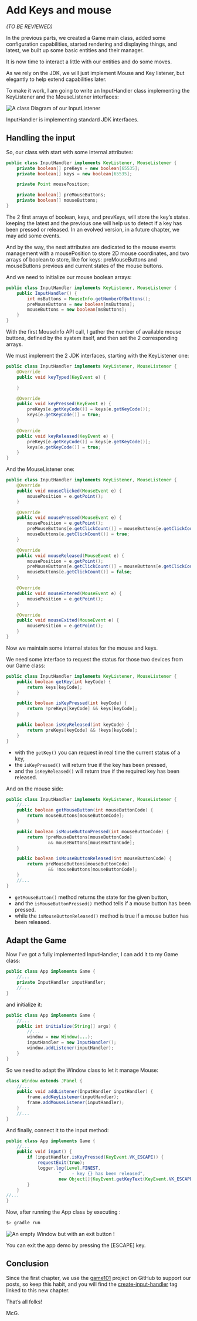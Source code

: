 # Add Keys and mouse

_(TO BE REVIEWED)_

In the previous parts, we created a Game main class, added some configuration capabilities, started rendering and
displaying things, and latest, we built up some basic entities and their manager.

It is now time to interact a little with our entities and do some moves.

As we rely on the JDK, we will just implement Mouse and Key listener, but elegantly to help extend capabilities later.

To make it work, I am going to write an InputHandler class implementing the KeyListener and the MouseListener
interfaces:

![A class Diagram of our InputListener](http://www.plantuml.com/plantuml/png/PS-zJiKm30NWFKyHTbWOErM81G5ITyIGjWV58h6Zs16g4EyEvGUbzuxvudDaZsgXMil9NLX4XYyf4Bj8Ato6HLdrvn7CAitDe8xOK5_20lyeJV50Qc3Kpk-n_UkIWgg_uzBipppbaf31fltevQ7ktVahNofUiUamYoG4VdhUyLpo7fn4oKXuc8JOhcz_yz-bDyrC-3JL_Np9XzCeRyTD-xD7yDfo-WG0 "A class Diagram of our InputListener")

InputHandler is implementing standard JDK interfaces.

## Handling the input

So, our class with start with some internal attributes:

```java
public class InputHandler implements KeyListener, MouseListener {
    private boolean[] preKeys = new boolean[65535];
    private boolean[] keys = new boolean[65535];

    private Point mousePosition;

    private boolean[] preMouseButtons;
    private boolean[] mouseButtons;
}
```

The 2 first arrays of boolean, keys, and prevKeys, will store the key’s states. keeping the latest and the previous one
will help us to detect if a key has been pressed or released. In an evolved version, in a future chapter, we may add
some events.

And by the way, the next attributes are dedicated to the mouse events management with a mousePosition to store 2D mouse
coordinates, and two arrays of boolean to store, like for keys: preMouseButtons and mouseButtons previous and current
states of the mouse buttons.

And we need to initialize our mouse boolean arrays:

```java
public class InputHandler implements KeyListener, MouseListener {
    public InputHandler() {
        int msButtons = MouseInfo.getNumberOfButtons();
        preMouseButtons = new boolean[msButtons];
        mouseButtons = new boolean[msButtons];
    }
}
```

With the first MouseInfo API call, I gather the number of available mouse buttons, defined by the system itself, and then
set the 2 corresponding arrays.

We must implement the 2 JDK interfaces, starting with the KeyListener one:

```java
public class InputHandler implements KeyListener, MouseListener {
    @Override
    public void keyTyped(KeyEvent e) {

    }

    @Override
    public void keyPressed(KeyEvent e) {
        preKeys[e.getKeyCode()] = keys[e.getKeyCode()];
        keys[e.getKeyCode()] = true;
    }

    @Override
    public void keyReleased(KeyEvent e) {
        preKeys[e.getKeyCode()] = keys[e.getKeyCode()];
        keys[e.getKeyCode()] = true;
    }
}
```

And the MouseListener one:

```java
public class InputHandler implements KeyListener, MouseListener {
    @Override
    public void mouseClicked(MouseEvent e) {
        mousePosition = e.getPoint();
    }

    @Override
    public void mousePressed(MouseEvent e) {
        mousePosition = e.getPoint();
        preMouseButtons[e.getClickCount()] = mouseButtons[e.getClickCount()];
        mouseButtons[e.getClickCount()] = true;
    }

    @Override
    public void mouseReleased(MouseEvent e) {
        mousePosition = e.getPoint();
        preMouseButtons[e.getClickCount()] = mouseButtons[e.getClickCount()];
        mouseButtons[e.getClickCount()] = false;
    }

    @Override
    public void mouseEntered(MouseEvent e) {
        mousePosition = e.getPoint();
    }

    @Override
    public void mouseExited(MouseEvent e) {
        mousePosition = e.getPoint();
    }
}
```

Now we maintain some internal states for the mouse and keys.

We need some interface to request the status for those two devices from our Game class:

```java
public class InputHandler implements KeyListener, MouseListener {
    public boolean getKey(int keyCode) {
        return keys[keyCode];
    }

    public boolean isKeyPressed(int keyCode) {
        return !preKeys[keyCode] && keys[keyCode];
    }

    public boolean isKeyReleased(int keyCode) {
        return preKeys[keyCode] && !keys[keyCode];
    }
}
```

- with the `getKey()` you can request in real time the current status of a key,
- the `isKeyPressed()` will return true if the key has been pressed,
- and the `isKeyReleased()` will return true if the required key has been released.

And on the mouse side:

```java
public class InputHandler implements KeyListener, MouseListener {
    //...
    public boolean getMouseButton(int mouseButtonCode) {
        return mouseButtons[mouseButtonCode];
    }

    public boolean isMouseButtonPressed(int mouseButtonCode) {
        return !preMouseButtons[mouseButtonCode]
                && mouseButtons[mouseButtonCode];
    }

    public boolean isMouseButtonReleased(int mouseButtonCode) {
        return preMouseButtons[mouseButtonCode]
                && !mouseButtons[mouseButtonCode];
    }
    //...
}
```

- `getMouseButton()` method returns the state for the given button,
- and the `isMouseButtonPressed()` method tells if a mouse button has been pressed.
- while the `isMouseButtonReleased()` method is true if a mouse button has been released.

## Adapt the Game

Now I’ve got a fully implemented InputHandler, I can add it to my Game class:

```java
public class App implements Game {
    //...
    private InputHandler inputHandler;
    //...
}
```

and initialize it:

```java
public class App implements Game {
    //...
    public int initialize(String[] args) {
        //...
        window = new Window(...);
        inputHandler = new InputHandler();
        window.addListener(inputHandler);
    }
}
```

So we need to adapt the Window class to let it manage Mouse:

```java
class Window extends JPanel {
    //...
    public void addListener(InputHandler inputHandler) {
        frame.addKeyListener(inputHandler);
        frame.addMouseListener(inputHandler);
    }
    //...
}
```

And finally, connect it to the input method:

```java
public class App implements Game {
    //...
    public void input() {
        if (inputHandler.isKeyPressed(KeyEvent.VK_ESCAPE)) {
            requestExit(true);
            logger.log(Level.FINEST,
                    "    - key {} has been released",
                    new Object[]{KeyEvent.getKeyText(KeyEvent.VK_ESCAPE)});
        }
    }
//...
}
```

Now, after running the App class by executing :

```bash
$> gradle run
```

![An empty Window but with an exit button !](/illustrations/figure-inputhandler-screenshot-01.png "An empty Window but with an exit button !")

You can exit the app demo by pressing the [ESCAPE] key.

## Conclusion

Since the first chapter, we use the [game101](https://github.com/SnapGames/game101) project on GitHub to support our
posts, so keep this habit,
and you will find the [create-input-handler](https://github.com/SnapGames/game101/releases/tag/create-input-handler) tag linked
to this new chapter.

That’s all folks!

McG.